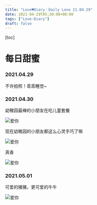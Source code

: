 ```yaml
---
title: "Love♥Diary：Daily Love 21.04.29"
date: 2021-04-29T05:20:00+08:00
tags: ["Love-Diary"]
draft: false
---
```


[toc]

# 每日甜蜜

### 2021.04.29

不许拍照！乖乖睡觉~

### 2021.04.30

幼稚园最棒的小朋友在吃儿童套餐

![爱你](https://mylovelyella-1304535408.cos.ap-guangzhou.myqcloud.com/blog/public/2021_04_30_%E5%84%BF%E7%AB%A5%E5%A5%97%E9%A4%90.jpg)

现在幼稚园的小朋友都这么心灵手巧了嘛

![爱你](https://mylovelyella-1304535408.cos.ap-guangzhou.myqcloud.com/blog/public/2021_04_30_%E6%B5%B7%E7%BB%B5%E5%AE%9D%E5%AE%9D.jpg)

真香

![爱你](https://mylovelyella-1304535408.cos.ap-guangzhou.myqcloud.com/blog/public/2021_04_30_%E5%A5%BD%E5%96%9D.jpg)

### 2021.05.01

可爱的猪猪，更可爱的牛牛

![爱你](https://mylovelyella-1304535408.cos.ap-guangzhou.myqcloud.com/blog/public/2021_05_01_%E5%8F%AF%E7%88%B1.jpg)